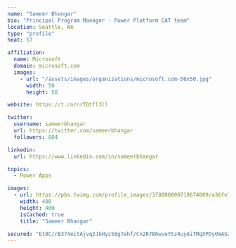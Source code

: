 ```yaml
---
name: "Sameer Bhangar"
bio: "Principal Program Manager - Power Platform CAT team"
location: Seattle, WA
type: "profile"
heat: 57

affiliation:
  name: Microsoft
  domain: microsoft.com
  images:
    - url: "/assets/images/organizations/microsoft.com-50x50.jpg"
      width: 50
      height: 50

website: https://t.co/nrTQtfl3ll

twitter:
  username: sameerbhangar
  url: https://twitter.com/sameerbhangar
  followers: 884

linkedin:
  url: https://www.linkedin.com/in/sameerbhangar

topics:
  - Power Apps

images:
  - url: https://pbs.twimg.com/profile_images/378800000719674009/a36fe7ddfab1778b76e5793772e43798_400x400.jpeg
    width: 400
    height: 400
    isCached: true
    title: "Sameer Bhangar"

secured: "Et8C/rB374eitAjvq2JkHyz58g7ehf/Cn2R7B6wveY5z4uyAiTMqXPDyOmAGZ49MmkeFJMOv8d7IXGTAnAnCCS8uPwRagh2fwajIv58BVK3ZSb2mESbKgkh+NZGnX3SN8vLQgdDs5+8jLeaWGI8+1IknpQGYo7/610ObvptIL3W4W6Zz/7f3P7StcIfQtIiXwn8UliXtuQbV5P+pnzwp1Kc/2sD9QcYZUx3T6o2hrLxkFYx7FGcCkWbrkFfkrNaUtAJbpTR3gdeBkFH0FSWI11B/pgoIigjx/fL0SZxEI/Uu3Jlqq/2VOLlleUDVU2R21LMj+XEXT3E1RA00+Lal/2ukYczYtAV+IwRp8UWjVZpisgzSX8E2Ka1e9HroUP7VfKygSsK68qjojvlYii9PJg==;5D+Kapws4M4A48gUsAmHtw=="
---
```


